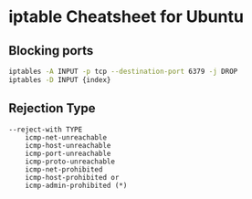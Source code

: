 # iptable Cheatsheet for Ubuntu

## Blocking ports
```bash
iptables -A INPUT -p tcp --destination-port 6379 -j DROP
iptables -D INPUT {index}
```

##

##


## Rejection Type
```
--reject-with TYPE
    icmp-net-unreachable
    icmp-host-unreachable
    icmp-port-unreachable
    icmp-proto-unreachable
    icmp-net-prohibited
    icmp-host-prohibited or
    icmp-admin-prohibited (*)
```
